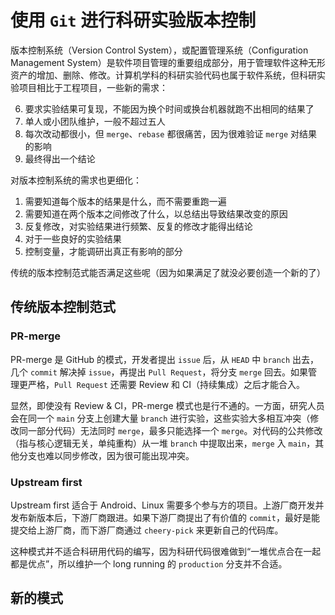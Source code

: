 # 使用 `Git` 进行科研实验版本控制

版本控制系统（Version Control System），或配置管理系统（Configuration Management System）是软件项目管理的重要组成部分，用于管理软件这种无形资产的增加、删除、修改。计算机学科的科研实验代码也属于软件系统，但科研实验项目相比于工程项目，一些新的需求：

6. 要求实验结果可复现，不能因为换个时间或换台机器就跑不出相同的结果了
7. 单人或小团队维护，一般不超过五人
8. 每次改动都很小，但 `merge`、`rebase` 都很痛苦，因为很难验证 `merge` 对结果的影响
9. 最终得出一个结论

对版本控制系统的需求也更细化：

1. 需要知道每个版本的结果是什么，而不需要重跑一遍
2. 需要知道在两个版本之间修改了什么，以总结出导致结果改变的原因
3. 反复修改，对实验结果进行频繁、反复的修改才能得出结论
4. 对于一些良好的实验结果
5. 控制变量，才能调研出真正有影响的部分

传统的版本控制范式能否满足这些呢（因为如果满足了就没必要创造一个新的了）

## 传统版本控制范式

### PR-merge

PR-merge 是 GitHub 的模式，开发者提出 `issue` 后，从 `HEAD` 中 `branch` 出去，几个 `commit` 解决掉 `issue`，再提出 `Pull Request`，将分支 `merge` 回去。如果管理更严格，`Pull Request` 还需要 Review 和 CI（持续集成）之后才能合入。

显然，即使没有 Review & CI，PR-merge 模式也是行不通的。一方面，研究人员会在同一个 `main` 分支上创建大量 `branch` 进行实验，这些实验大多相互冲突（修改同一部分代码）无法同时 `merge`，最多只能选择一个 `merge`。对代码的公共修改（指与核心逻辑无关，单纯重构）从一堆 `branch` 中提取出来，`merge` 入 `main`，其他分支也难以同步修改，因为很可能出现冲突。

### Upstream first

Upstream first 适合于 Android、Linux 需要多个参与方的项目。上游厂商开发并发布新版本后，下游厂商跟进。如果下游厂商提出了有价值的 `commit`，最好是能提交给上游厂商，而下游厂商通过 `cheery-pick` 来更新自己的代码库。

这种模式并不适合科研用代码的编写，因为科研代码很难做到“一堆优点合在一起都是优点”，所以维护一个 long running 的 `production` 分支并不合适。

## 新的模式
